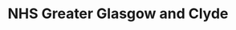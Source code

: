 ---
schema: default
title: NHS Greater Glasgow and Clyde
description: Health board for the Greater Glasgow and Clyde area 
logo: ''
type:
- Health board
portal_url: ''
org_url: http://www.nhsggc.org.uk
twitter_handle: NHSGGC
gss_code: S08000031
wikidata_qid: Q6954138
wdtk_id: nhs_greater_glasgow_and_clyde
---